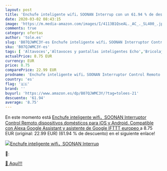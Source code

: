 ```yaml
---
layout: post
title: 'Enchufe inteligente wifi，SOONAN Interrup con un 61.94 % de descuento'
date: 2020-03-02 08:43:15
image: 'https://m.media-amazon.com/images/I/4113B1QseAL._AC_._SL400_.jpg'
comments: true
category: ofertas
author: 'tole.es'
slug: 'B07QJWMC3Y-es Enchufe inteligente wifi，SOONAN Interruptor Control Remoto...'
sku: 'B07QJWMC3Y-es'
tags: [ 'Altavoces','Altavoces y pantallas inteligentes Echo','Bricolaje y herramientas','Dispositivos Amazon','Dispositivos Amazon y Accesorios','Dispositivos de red','Electrónica','Equipos de audio y Hi-Fi','Informática','Instalación eléctrica','Interruptores de persianas y puertas automáticas','Interruptores y reguladores de luz','Pantallas inteligentes','Routers','Sistemas WiFi Mesh','Smartwatches','TV, vídeo y home cinema','Tecnología para vestir','Televisores','alexa','enchufe','ifttt','inteligente', ]
actualPrice: 8.75 EUR
currency: EUR
price: 8.75
comparePrice: 22.99 EUR
prodname: 'Enchufe inteligente wifi，SOONAN Interruptor Control Remoto dispositivos domésticos  para iOS y Android. Compatible con Alexa  Google Assistant y asistente de Google IFTTT europeo '
country: 'es'
flag: '🇪🇸'
brand: ''
buyurl: 'https://www.amazon.es/dp/B07QJWMC3Y/?tag=tolees-21'
descuento: '61.94'
average: '8.75'
---
```


En este momento está [Enchufe inteligente wifi，SOONAN Interruptor Control Remoto dispositivos domésticos  para iOS y Android. Compatible con Alexa  Google Assistant y asistente de Google IFTTT europeo ](https://www.amazon.es/dp/B07QJWMC3Y/?tag=tolees-21) a 8.75 EUR (original: 22.99 EUR) (61.94 %  de descuento) en el siguiente enlace!

[![Enchufe inteligente wifi，SOONAN Interrup](https://m.media-amazon.com/images/I/4113B1QseAL._AC_._SL400_.jpg)](https://www.amazon.es/dp/B07QJWMC3Y/?tag=tolees-21)

🔎:


[🛒 Aquí!!!](https://www.amazon.es/dp/B07QJWMC3Y/?tag=tolees-21)
